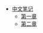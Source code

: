 - [中文笔记](/Documents/Chinese/)
  - [第一章](/Documents/Chinese/chapter1.md)
  - [第二章](/Documents/Chinese/chapter2.md)

